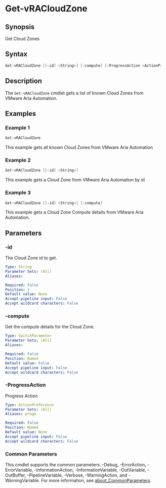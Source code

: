 # Get-vRACloudZone

## Synopsis

Get Cloud Zones

## Syntax

```powershell
Get-vRACloudZone [[-id] <String>] [-compute] [-ProgressAction <ActionPreference>] [<CommonParameters>]
```

## Description

The `Get-vRACloudZone` cmdlet gets a list of known Cloud Zones from VMware Aria Automation.

## Examples

### Example 1

```powershell
Get-vRACloudZone
```

This example gets all known Cloud Zones from VMware Aria Automation

### Example 2

```powershell
Get-vRACloudZone [[-id] <String>]
```

This example gets a Cloud Zone from VMware Aria Automation by id

### Example 3

```powershell
Get-vRACloudZone [[-id] <String>] [-compute]
```

This example gets a Cloud Zone Compute details from VMware Aria Automation.

## Parameters

### -id

The Cloud Zone id to get.

```yaml
Type: String
Parameter Sets: (All)
Aliases:

Required: False
Position: 1
Default value: None
Accept pipeline input: False
Accept wildcard characters: False
```

### -compute

Get the compute details for the Cloud Zone.

```yaml
Type: SwitchParameter
Parameter Sets: (All)
Aliases:

Required: False
Position: Named
Default value: False
Accept pipeline input: False
Accept wildcard characters: False
```

### -ProgressAction

Progress Action

```yaml
Type: ActionPreference
Parameter Sets: (All)
Aliases: proga

Required: False
Position: Named
Default value: None
Accept pipeline input: False
Accept wildcard characters: False
```

### Common Parameters

This cmdlet supports the common parameters: -Debug, -ErrorAction, -ErrorVariable, -InformationAction, -InformationVariable, -OutVariable, -OutBuffer, -PipelineVariable, -Verbose, -WarningAction, and -WarningVariable. For more information, see [about_CommonParameters](http://go.microsoft.com/fwlink/?LinkID=113216).
